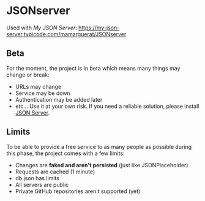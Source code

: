 # JSONserver
Used with *My JSON Server*:
https://my-json-server.typicode.com/mamarguerat/JSONserver

## Beta
For the moment, the project is in beta which means many things may change or break:

* URLs may change
* Service may be down
* Authentication may be added later
* etc...
Use it at your own risk. If you need a reliable solution, please install [JSON Server](https://github.com/typicode/json-server).

## Limits
To be able to provide a free service to as many people as possible during this phase, the project comes with a few limits:

* Changes are **faked and aren't persisted** (just like JSONPlaceholder)
* Requests are cached (1 minute)
* db.json has limits
* All servers are public
* Private GitHub repositories aren't supported (yet)
